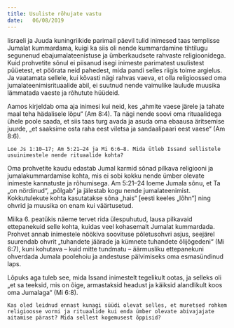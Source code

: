 ```yaml
---
title: Usuliste rõhujate vastu
date:   06/08/2019
---
```


Iisraeli ja Juuda kuningriikide parimail päevil tulid inimesed taas templisse Jumalat kummardama, kuigi ka siis oli nende kummardamine tihtilugu segunenud ebajumalateenistuse ja ümberkaudsete rahvaste religioonidega. Kuid prohvetite sõnul ei piisanud isegi inimeste parimatest usulistest püüetest, et pöörata neid pahedest, mida pandi selles riigis toime argielus. Ja vaatamata sellele, kui kõvasti nägi rahvas vaeva, et olla religioossed oma jumalateenimisrituaalide abil, ei suutnud nende vaimulike laulude muusika lämmatada vaeste ja rõhutute hüüdeid.

Aamos kirjeldab oma aja inimesi kui neid, kes „ahmite vaese järele ja tahate maal teha hädalisele lõpu“ (Am 8:4). Ta nägi nende soovi oma rituaalidega ühele poole saada, et siis taas turg avada ja asuda oma ebaausa äritsemise juurde, „et saaksime osta raha eest viletsa ja sandaalipaari eest vaese“ (Am 8:6).

`Loe Js 1:10–17; Am 5:21–24 ja Mi 6:6–8. Mida ütleb Issand sellistele usuinimestele nende rituaalide kohta?`

Oma prohvetite kaudu edastab Jumal karmid sõnad pilkava religiooni ja jumalakummardamise kohta, mis ei sobi kokku nende ümber olevate inimeste kannatuste ja rõhumisega. Am 5:21–24 loeme Jumala sõnu, et Ta „on nördinud“, „põlgab“ ja jälestab kogu nende jumalateenimist. Kokkutulekute kohta kasutatakse sõna „hais“ [eesti keeles „lõhn“] ning ohvrid ja muusika on enam kui väärtusetud.

Miika 6. peatükis näeme tervet rida ülespuhutud, lausa pilkavaid ettepanekuid selle kohta, kuidas veel kohasemalt Jumalat kummardada. Prohvet annab inimestele nöökiva soovituse põletusohvri asjus, seejärel suurendab ohvrit „tuhandete jäärade ja kümnete tuhandete õlijõgedeni“ (Mi 6:7), kuni kohutava – kuid mitte tundmatu – äärmusliku ettepanekuni ohverdada Jumala poolehoiu ja andestuse pälvimiseks oma esmasündinud laps.

Lõpuks aga tuleb see, mida Issand inimestelt tegelikult ootas, ja selleks oli „et sa teeksid, mis on õige, armastaksid headust ja käiksid alandlikult koos oma Jumalaga“ (Mi 6:8).

`Kas oled leidnud ennast kunagi süüdi olevat selles, et muretsed rohkem religioosse vormi ja rituaalide kui enda ümber olevate abivajajate aitamise pärast? Mida sellest kogemusest õppisid?`